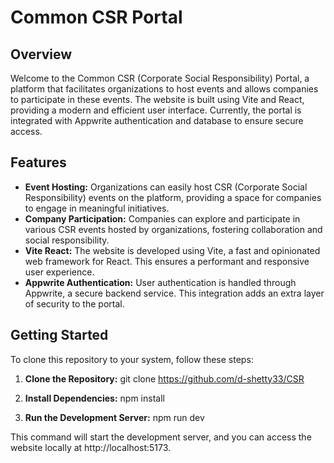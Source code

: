 # Common CSR Portal

## Overview

Welcome to the Common CSR (Corporate Social Responsibility) Portal, a platform that facilitates organizations to host events and allows companies to participate in these events. The website is built using Vite and React, providing a modern and efficient user interface. Currently, the portal is integrated with Appwrite authentication and database to ensure secure access.

## Features

- **Event Hosting:** Organizations can easily host CSR (Corporate Social Responsibility) events on the platform, providing a space for companies to engage in meaningful initiatives.
- **Company Participation:** Companies can explore and participate in various CSR events hosted by organizations, fostering collaboration and social responsibility.
- **Vite React:** The website is developed using Vite, a fast and opinionated web framework for React. This ensures a performant and responsive user experience.
- **Appwrite Authentication:** User authentication is handled through Appwrite, a secure backend service. This integration adds an extra layer of security to the portal.

## Getting Started

To clone this repository to your system, follow these steps:

1. **Clone the Repository:**
   git clone https://github.com/d-shetty33/CSR

2. **Install Dependencies:**
   npm install

3. **Run the Development Server:**
   npm run dev

This command will start the development server, and you can access the website locally at http://localhost:5173.
